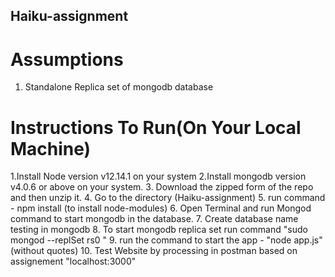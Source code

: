 ## Haiku-assignment
# Assumptions
1. Standalone Replica set of mongodb database

# Instructions To Run(On Your Local Machine)

1.Install Node version v12.14.1 on your system
2.Install mongodb version v4.0.6 or above on your system.
3. Download the zipped form of the repo and then unzip it.
4. Go to the directory (Haiku-assignment)
5. run command - npm install (to install node-modules)
6. Open Terminal and run Mongod command to start mongodb in the database.
7. Create database name testing in mongodb
8. To start mongodb replica set run command "sudo mongod --replSet rs0 "
9. run the command to start the app - "node app.js" (without quotes)
10. Test Website by processing in postman based on assignement "localhost:3000"
